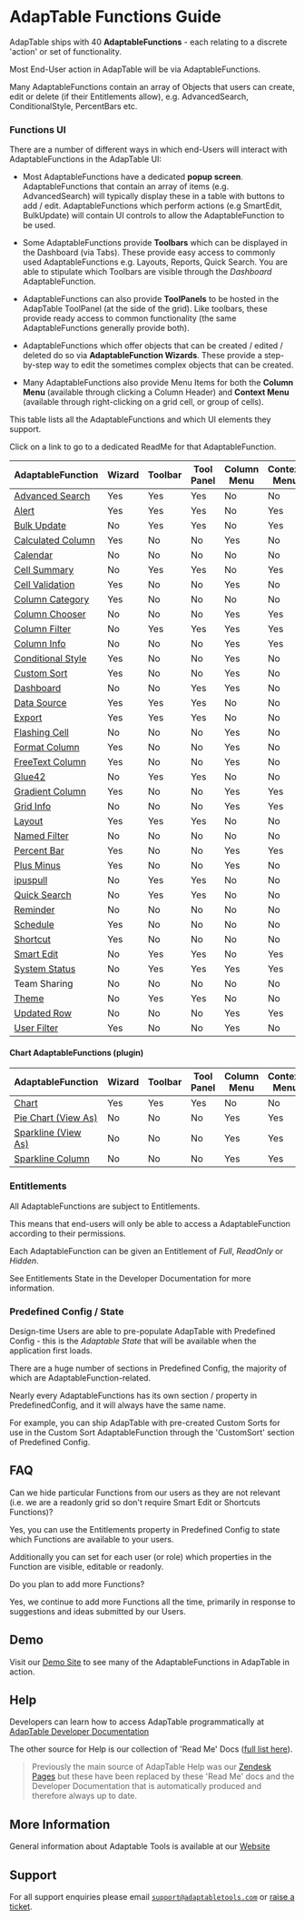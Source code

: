 # AdapTable Functions Guide

AdapTable ships with 40 **AdaptableFunctions** - each relating to a discrete 'action' or set of functionality.

Most End-User action in AdapTable will be via AdaptableFunctions.

Many AdaptableFunctions contain an array of Objects that users can create, edit or delete (if their Entitlements allow), e.g. AdvancedSearch, ConditionalStyle, PercentBars etc.

### Functions UI

There are a number of different ways in which end-Users will interact with AdaptableFunctions in the AdapTable UI:

- Most AdaptableFunctions have a dedicated **popup screen**.  AdaptableFunctions that contain an array of items (e.g. AdvancedSearch) will typically display these in a table with buttons to add / edit.  AdaptableFunctions which perform actions (e.g SmartEdit, BulkUpdate) will contain UI controls to allow the AdaptableFunction to be used.

- Some AdaptableFunctions provide **Toolbars** which can be displayed in the Dashboard (via Tabs).  These provide easy access to commonly used AdaptableFunctions e.g. Layouts, Reports, Quick Search.  You are able to stipulate which Toolbars are visible through the *Dashboard* AdaptableFunction.

- AdaptableFunctions can also provide **ToolPanels** to be hosted in the AdapTable ToolPanel (at the side of the grid). Like toolbars, these provide ready access to common functionality (the same AdaptableFunctions generally provide both).

- AdaptableFunctions which offer objects that can be created / edited / deleted do so via **AdaptableFunction Wizards**.  These provide a step-by-step way to edit the sometimes complex objects that can be created.

- Many AdaptableFunctions also provide Menu Items for both the **Column Menu** (available through clicking a Column Header) and **Context Menu** (available through right-clicking on a grid cell, or group of cells).

This table lists all the AdaptableFunctions and which UI elements they support.

Click on a link to go to a dedicated ReadMe for that AdaptableFunction.

| AdaptableFunction  	                                           | Wizard | Toolbar | Tool Panel | Column Menu | Context Menu |
| --------  	                                                   | ------ | ------- | ---------  | ----------- | ------------ |
| [Advanced Search](../functions/adavanced-search-function.md)     | Yes    | Yes     | Yes        | No          | No           |
| [Alert](../functions/alert-function.md)                          | Yes    | Yes     | Yes        | No          | Yes          | 
| [Bulk Update](../functions/bulk-update-function.md)              | No     | Yes     | Yes        | No          | Yes          | 
| [Calculated Column](../functions/calculated-column-function.md)  | Yes    | No      | No         | Yes         | No           | 
| [Calendar](../functions/calendar-function.md)                    | No     | No      | No         | No          | No           | 
| [Cell Summary](../functions/cell-summary-function.md)            | No     | Yes     | Yes        | No          | Yes          | 
| [Cell Validation](../functions/cell-validation-function.md)      | Yes    | No      | No         | Yes         | No           | 
| [Column Category](../functions/column-category-function.md)      | Yes    | No      | No         | No          | No           | 
| [Column Chooser](../functions/column-chooser-function.md)        | No     | No      | No         | Yes         | Yes          | 
| [Column Filter](../functions/column-filter-function.md)          | No     | Yes     | Yes        | Yes         | Yes          | 
| [Column Info](../functions/column-info-function.md)              | No     | No      | No         | Yes         | Yes          | 
| [Conditional Style](../functions/conditional-style-function.md)  | Yes    | No      | No         | Yes         | No           | 
| [Custom Sort](../functions/custom-sort-function.md)              | Yes    | No      | No         | Yes         | No           | 
| [Dashboard](../functions/dashboard-function.md)                  | No     | No      | Yes        | Yes         | No           | 
| [Data Source](../functions/data-source-function.md)              | Yes    | Yes     | Yes        | No          | No           | 
| [Export](../functions/export-function.md)                        | Yes    | Yes     | Yes        | No          | No           | 
| [Flashing Cell](../functions/flashing-cell-function.md)          | No     | No      | No         | Yes         | No           | 
| [Format Column](../functions/format-column-function.md)          | Yes    | No      | No         | Yes         | No           | 
| [FreeText Column](../functions/free-text-column-function.md)     | Yes    | No      | No         | Yes         | No           | 
| [Glue42](../functions/glue42-function.md)                        | No     | Yes     | Yes        | No          | No           |
| [Gradient Column](../functions/gradient-column-function.md)      | Yes    | No      | No         | Yes         | Yes          |
| [Grid Info](../functions/grid-info-function.md)                  | No     | No      | No         | Yes         | Yes          |
| [Layout](../functions/layout-function.md)                        | Yes    | Yes     | Yes        | No          | No           |
| [Named Filter](../functions/named-filter-function.md)            | No     | No      | No         | No          | No           |
| [Percent Bar ](../functions/percent-bar-function.md)             | Yes    | No      | No         | Yes         | Yes          |
| [Plus Minus](../functions/plus-minus-function.md)                | Yes    | No      | No         | Yes         | No           |
| [ipuspull](../functions/ipuspull-function.md)                    | No     | Yes     | Yes        | No          | No           |
| [Quick Search](../functions/quick-search-function.md)            | No     | Yes     | Yes        | No          | No           |
| [Reminder](../functions/reminder-function.md)                    | No     | No      | No         | No          | No           |
| [Schedule](../functions/schedule-function.md)                    | Yes    | No      | No         | No          | No           |
| [Shortcut](../functions/shortcut-function.md)                    | Yes    | No      | No         | No          | No           |
| [Smart Edit](../functions/smart-edit-function.md)                | No     | Yes     | Yes        | No          | Yes          |
| [System Status](../functions/system-status-function.md)          | No     | Yes     | Yes        | Yes         | Yes          |
| Team Sharing                                                     | No     | No      | No         | No          | No           |
| [Theme](../functions/theme-function.md)                          | No     | Yes     | Yes        | No          | No           |
| [Updated Row](../functions/updated-row-function.md)              | No     | No      | No         | Yes         | Yes          |
| [User Filter](../functions/user-filter-function.md)              | Yes    | No      | No         | Yes         | No           |

#### Chart AdaptableFunctions (plugin)

| AdaptableFunction                                                      | Wizard    | Toolbar  | Tool Panel | Column Menu | Context Menu  |
| --------  	                                                         | ------    | -------  | ---------  | ----------- | ------------  |
| [Chart](../functions/charts/charts-function.md)                        | Yes       | Yes      | Yes        | No          | No            |
| [Pie Chart (View As)](../functions/charts/piechart-function.md)        | No        | No       | No         | Yes         | Yes           |
| [Sparkline (View As)](../functions/charts/sparkline-function.md)       | No        | No       | No         | Yes         | Yes           |
| [Sparkline Column](../functions/charts/sparkline-column-function.md)   | No        | No       | No         | Yes         | Yes           |


### Entitlements

All AdaptableFunctions are subject to Entitlements.  

This means that end-users will only be able to access a AdaptableFunction according to their permissions.

Each AdaptableFunction can be given an Entitlement of *Full*, *ReadOnly* or *Hidden*. 

See Entitlements State in the Developer Documentation for more information.

### Predefined Config / State

Design-time Users are able to pre-populate AdapTable with Predefined Config - this is the *Adaptable State* that will be available when the application first loads.

There are a huge number of sections in Predefined Config, the majority of which are AdaptableFunction-related.

Nearly every AdaptableFunctions has its own section / property in PredefinedConfig, and it will always have the same name.  

For example, you can ship AdapTable with pre-created Custom Sorts for use in the Custom Sort AdaptableFunction through the 'CustomSort' section of Predefined Config.

## FAQ

Can we hide particular Functions from our users as they are not relevant (i.e. we are a readonly grid so don't require Smart Edit or Shortcuts Functions)?

Yes, you can use the Entitlements property in Predefined Config to state which Functions are available to your users.

Additionally you can set for each user (or role) which properties in the Function are visible, editable or readonly.

Do you plan to add more Functions?

Yes, we continue to add more Functions all the time, primarily in response to suggestions and ideas submitted by our Users.

## Demo

Visit our [Demo Site](https://demo.adaptabletools.com) to see many of the AdaptableFunctions in AdapTable in action.

## Help

Developers can learn how to access AdapTable programmatically at [AdapTable Developer Documentation](https://api.adaptabletools.com) 

The other source for Help is our collection of 'Read Me' Docs ([full list here](https://github.com/AdaptableTools/adaptable/blob/master/packages/adaptable/readme/readme-list.md)).

> Previously the main source of AdapTable Help was our [Zendesk Pages](https://adaptabletools.zendesk.com/hc/en-us) but these have been replaced by these 'Read Me' docs and the Developer Documentation that is automatically produced and therefore always up to date.

## More Information

General information about Adaptable Tools is available at our [Website](http://www.adaptabletools.com) 

## Support

For all support enquiries please email [`support@adaptabletools.com`](mailto:support@adaptabletools.com) or [raise a ticket](https://adaptabletools.zendesk.com/hc/en-us/requests/new).
